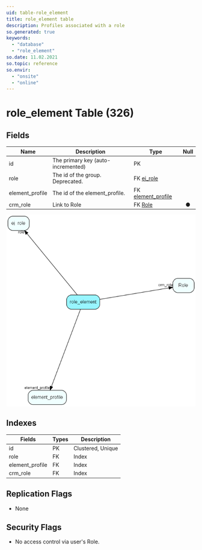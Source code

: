 ```yaml
---
uid: table-role_element
title: role_element table
description: Profiles associated with a role
so.generated: true
keywords:
  - "database"
  - "role_element"
so.date: 11.02.2021
so.topic: reference
so.envir:
  - "onsite"
  - "online"
---
```


# role\_element Table (326)

## Fields

| Name | Description | Type | Null |
|------|-------------|------|:----:|
|id|The primary key (auto-incremented)|PK| |
|role|The id of the group. Deprecated.|FK [ej_role](ej-role.md)| |
|element\_profile|The id of the element_profile.|FK [element_profile](element-profile.md)| |
|crm\_role|Link to Role|FK [Role](role.md)|&#x25CF;|


![role_element table relationship diagram](./media/role_element.png)

## Indexes

| Fields | Types | Description |
|--------|-------|-------------|
|id |PK |Clustered, Unique |
|role |FK |Index |
|element\_profile |FK |Index |
|crm\_role |FK |Index |

## Replication Flags

* None

## Security Flags

* No access control via user's Role.

